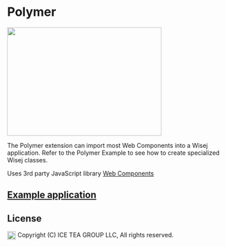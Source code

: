 Polymer
====

<img src="https://raw.githubusercontent.com/iceteagroup/wisej-extensions/master/Support/Images/Polymer.png" width="358" height="252">

The Polymer extension can import most Web Components into a Wisej application. Refer to the Polymer Example to see how to create specialized Wisej classes.

Uses 3rd party JavaScript library [Web Components](https://www.webcomponents.org/)

## [Example application](https://github.com/iceteagroup/wisej-examples/tree/master/PolymerExample)

License
-------
<img src="http://iceteagroup.com/wp-content/uploads/2017/01/Square-64x64-trasp.png" height="20" align="top"> Copyright (C) ICE TEA GROUP LLC, All rights reserved.
